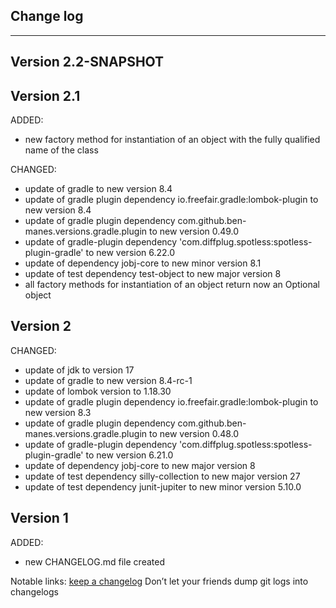 ## Change log
----------------------

Version 2.2-SNAPSHOT
-------------



Version 2.1
-------------

ADDED:

- new factory method for instantiation of an object with the fully qualified name of the class

CHANGED:

- update of gradle to new version 8.4
- update of gradle plugin dependency io.freefair.gradle:lombok-plugin to new version 8.4
- update of gradle plugin dependency com.github.ben-manes.versions.gradle.plugin to new version 0.49.0
- update of gradle-plugin dependency 'com.diffplug.spotless:spotless-plugin-gradle' to new version 6.22.0
- update of dependency jobj-core to new minor version 8.1
- update of test dependency test-object to new major version 8
- all factory methods for instantiation of an object return now an Optional object

Version 2
-------------

CHANGED:

- update of jdk to version 17
- update of gradle to new version 8.4-rc-1
- update of lombok version to 1.18.30
- update of gradle plugin dependency io.freefair.gradle:lombok-plugin to new version 8.3
- update of gradle plugin dependency com.github.ben-manes.versions.gradle.plugin to new version 0.48.0
- update of gradle-plugin dependency 'com.diffplug.spotless:spotless-plugin-gradle' to new version 6.21.0
- update of dependency jobj-core to new major version 8
- update of test dependency silly-collection to new major version 27
- update of test dependency junit-jupiter to new minor version 5.10.0

Version 1
-------------

ADDED:

- new CHANGELOG.md file created

Notable links:
[keep a changelog](http://keepachangelog.com/en/1.0.0/) Don’t let your friends dump git logs into changelogs
